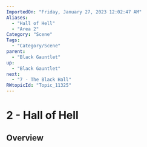 ```yaml
---
ImportedOn: "Friday, January 27, 2023 12:02:47 AM"
Aliases:
  - "Hall of Hell"
  - "Area 2"
Category: "Scene"
Tags:
  - "Category/Scene"
parent:
  - "Black Gauntlet"
up:
  - "Black Gauntlet"
next:
  - "7 - The Black Hall"
RWtopicId: "Topic_11325"
---
```

# 2 - Hall of Hell
## Overview
